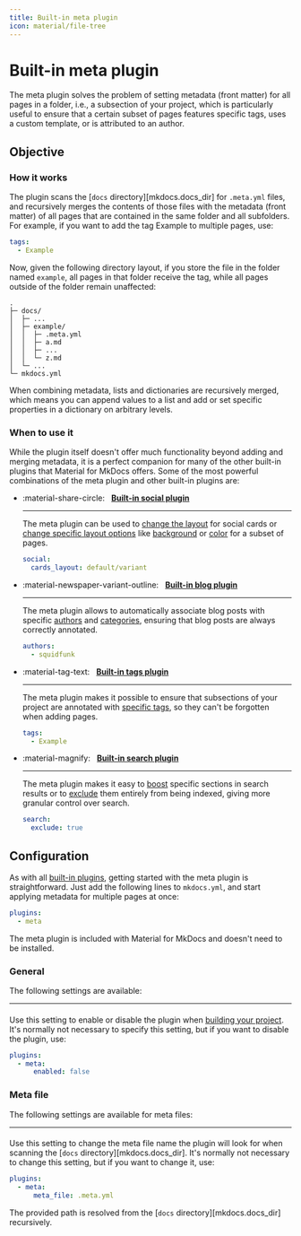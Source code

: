 ```yaml
---
title: Built-in meta plugin
icon: material/file-tree
---
```


# Built-in meta plugin

The meta plugin solves the problem of setting metadata (front matter) for all
pages in a folder, i.e., a subsection of your project, which is particularly
useful to ensure that a certain subset of pages features specific tags, uses a
custom template, or is attributed to an author.

## Objective

### How it works

The plugin scans the [`docs` directory][mkdocs.docs_dir] for `.meta.yml` files,
and recursively merges the contents of those files with the metadata (front
matter) of all pages that are contained in the same folder and all subfolders.
For example, if you want to add the tag <span class="md-tag">Example</span> to
multiple pages, use:

``` yaml title=".meta.yml"
tags:
  - Example
```

Now, given the following directory layout, if you store the file in the folder
named `example`, all pages in that folder receive the tag, while all pages
outside of the folder remain unaffected:

``` { .sh .no-copy hl_lines="4-8" }
.
├─ docs/
│  ├─ ...
│  ├─ example/
│  │  ├─ .meta.yml
│  │  ├─ a.md
│  │  ├─ ...
│  │  └─ z.md
│  └─ ...
└─ mkdocs.yml
```

When combining metadata, lists and dictionaries are recursively merged, which
means you can append values to a list and add or set specific properties in a
dictionary on arbitrary levels.

### When to use it

While the plugin itself doesn't offer much functionality beyond adding and
merging metadata, it is a perfect companion for many of the other built-in
plugins that Material for MkDocs offers. Some of the most powerful combinations
of the meta plugin and other built-in plugins are:

<div class="grid cards" markdown>

-   :material-share-circle: &nbsp; __[Built-in social plugin][social]__

    ---

    The meta plugin can be used to [change the layout] for social cards or
    [change specific layout options] like [background] or [color]
    for a subset of pages.

    ``` yaml title=".meta.yml"
    social:
      cards_layout: default/variant
    ```

-   :material-newspaper-variant-outline: &nbsp; __[Built-in blog plugin][blog]__

    ---

    The meta plugin allows to automatically associate blog posts with specific
    [authors] and [categories], ensuring that blog posts are always correctly
    annotated.

    ``` yaml title=".meta.yml"
    authors:
      - squidfunk
    ```

-   :material-tag-text: &nbsp; __[Built-in tags plugin][tags]__

    ---

    The meta plugin makes it possible to ensure that subsections of your
    project are annotated with [specific tags], so they can't be forgotten when
    adding pages.

    ``` yaml title=".meta.yml"
    tags:
      - Example
    ```

-   :material-magnify: &nbsp; __[Built-in search plugin][search]__

    ---

    The meta plugin makes it easy to [boost] specific sections in search results
    or to [exclude] them entirely from being indexed, giving more granular
    control over search.

    ``` yaml title=".meta.yml"
    search:
      exclude: true
    ```

</div>

  [social]: social.md
  [change the layout]: social.md#meta.social.cards_layout
  [change specific layout options]: social.md#meta.social.cards_layout_options
  [background]: social.md#option.background_color
  [color]: social.md#option.color
  [blog]: blog.md
  [authors]: blog.md#meta.authors
  [categories]: blog.md#meta.categories
  [tags]: tags.md
  [specific tags]: tags.md#meta.tags
  [search]: search.md
  [exclude]: search.md#meta.search.exclude
  [boost]: search.md#meta.search.boost

## Configuration

<!-- md:sponsors -->
<!-- md:version insiders-4.21.0 -->
<!-- md:plugin [meta] – built-in -->
<!-- md:flag experimental -->

As with all [built-in plugins], getting started with the meta plugin is
straightforward. Just add the following lines to `mkdocs.yml`, and start
applying metadata for multiple pages at once:

``` yaml
plugins:
  - meta
```

The meta plugin is included with Material for MkDocs and doesn't need to be
installed.

  [meta]: meta.md
  [built-in plugins]: index.md

### General

The following settings are available:

---

#### <!-- md:setting config.enabled -->

<!-- md:sponsors -->
<!-- md:version insiders-4.38.0 -->
<!-- md:default `true` -->

Use this setting to enable or disable the plugin when [building your project].
It's normally not necessary to specify this setting, but if you want to disable
the plugin, use:

``` yaml
plugins:
  - meta:
      enabled: false
```

  [building your project]: ../creating-your-site.md#building-your-site

### Meta file

The following settings are available for meta files:

---

#### <!-- md:setting config.meta_file -->

<!-- md:sponsors -->
<!-- md:version insiders-4.21.0 -->
<!-- md:default `.meta.yml` -->

Use this setting to change the meta file name the plugin will look for when
scanning the [`docs` directory][mkdocs.docs_dir]. It's normally not necessary to
change this setting, but if you want to change it, use:

``` yaml
plugins:
  - meta:
      meta_file: .meta.yml
```

The provided path is resolved from the [`docs` directory][mkdocs.docs_dir]
recursively.